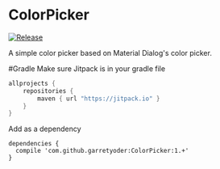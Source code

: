 # ColorPicker
[![Release](https://jitpack.io/v/garretyoder/ColorPicker.svg)](https://jitpack.io/#garretyoder/ColorPicker)

A simple color picker based on Material Dialog's color picker.

#Gradle
Make sure Jitpack is in your gradle file
``` gradle
allprojects {
	repositories {
		maven { url "https://jitpack.io" }
	}
}
```
Add as a dependency
```
dependencies {
  compile 'com.github.garretyoder:ColorPicker:1.+'
}
```
